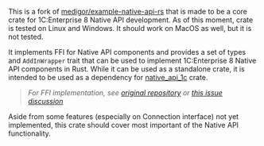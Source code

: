 This is a fork of [medigor/example-native-api-rs](https://github.com/medigor/example-native-api-rs) that is made to be a core crate for 1C:Enterprise 8 Native API development. As of this moment, crate is tested on Linux and Windows. It should work on MacOS as well, but it is not tested. 

It implements FFI for Native API components and provides a set of types and `AddInWrapper` trait that can be used to implement 1C:Enterprise 8 Native API components in Rust. While it can be used as a standalone crate, it is intended to be used as a dependency for [native_api_1c](https://github.com/sebekerga/native_api_1c) crate.

>_For FFI implementation, see [original repository](https://github.com/medigor/example-native-api-rs) or [this issue discussion](https://github.com/Sebekerga/native_api_1c/issues/2)_

Aside from some features (especially on Connection interface) not yet implemented, this crate should cover most important of the Native API functionality.